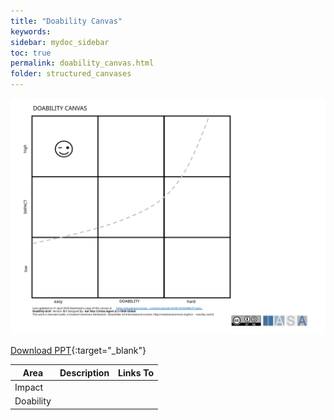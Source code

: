 ```yaml
---
title: "Doability Canvas"
keywords: 
sidebar: mydoc_sidebar
toc: true
permalink: doability_canvas.html
folder: structured_canvases
---
```


![image001](media/doability_canvas001.svg)

[Download PPT](media/ppt/doability_canvas.ppt){:target="_blank"}

| Area | Description | Links To |
| --- | --- | --- |
| Impact |   |   |
| Doability |   |   |
